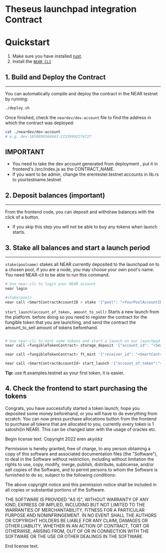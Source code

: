 # Theseus launchpad integration Contract


# Quickstart

1. Make sure you have installed [rust](https://rust.org/).
2. Install the [`NEAR CLI`](https://github.com/near/near-cli#setup)


## 1. Build and Deploy the Contract
---
You can automatically compile and deploy the contract in the NEAR testnet by running:

```bash
./deploy.sh
```

Once finished, check the `neardev/dev-account` file to find the address in which the contract was deployed:

```bash
cat ./neardev/dev-account
# e.g. dev-1659899566943-21539992274727
```
## IMPORTANT
- You need to take the dev account generated from deployment , put it in frontend's /src/index.js as the CONTRACT_NAME.
- If you want to be admin, change the erentester.testnet accounts in lib.rs to yourtestname.testnet


## 2. Deposit balances (important)
---
From the frontend code, you can deposit and withdraw balances with the click of a button.

- If you skip this step you will not be able to buy any tokens when launch starts.
 

## 3. Stake all balances and start a launch period
---
`stake(poolname)` stakes all NEAR currently deposited to the launchpad on to a chosen pool, if you are a node, you may choose your own pool's name. You need NEAR-cli to be able to run this command.
```bash
# Use near-cli to login your NEAR account
near login
```
```bash
#stake(pool)
near call <SmartContractAccountID > stake '{"pool": "<YourPoolAccountID>"}' --accountId <YourAccountId>
```

`start_launch(account_of_token, amount_to_sell)` Starts a new launch from the platform. before doing so you need to register the contract for the fungible token that you are launching, and send the contract the amount_to_sell amount of tokens beforehand.

```bash

# Use near-cli to mint some tokens and start a launch on our launchpad
near call <fungibleTokenContract> storage_deposit '{"account_id": "<SmartContractAccountId>"}' --accountId <YourAccountId> --amount 0.00125

near call <fungibleTokenContract> ft_mint '{"receiver_id": "<SmartContractAccountId>", "amount": "<amountToSell>"}' --deposit 0.1 --accountId <YourAccountId>

near call <SmartContractAccountId> start_launch '{"account_of_token":"<account of a fungible token contract>", "amount_to_sell":"<amountToSell>" }' --accountId <YourAccountId>
```

**Tip:** use ft.examples.testnet as your first token, it is easier.
## 4. Check the frontend to start purchasing the tokens

Congrats, you have successfully started a token launch, hope you deposited some money beforehand, or you will have to do everything from scratch.
You can now press purchase allocations button from the frontend to purchase all tokens that are allocated to you, currently every token is 1 satoshi(in NEAR). This can be changed later with the usage of oracles etc.

Begin license text.
Copyright 2022 eren akyıldız

Permission is hereby granted, free of charge, to any person obtaining a copy of this software and associated documentation files (the "Software"), to deal in the Software without restriction, including without limitation the rights to use, copy, modify, merge, publish, distribute, sublicense, and/or sell copies of the Software, and to permit persons to whom the Software is furnished to do so, subject to the following conditions:

The above copyright notice and this permission notice shall be included in all copies or substantial portions of the Software.

THE SOFTWARE IS PROVIDED "AS IS", WITHOUT WARRANTY OF ANY KIND, EXPRESS OR IMPLIED, INCLUDING BUT NOT LIMITED TO THE WARRANTIES OF MERCHANTABILITY, FITNESS FOR A PARTICULAR PURPOSE AND NONINFRINGEMENT. IN NO EVENT SHALL THE AUTHORS OR COPYRIGHT HOLDERS BE LIABLE FOR ANY CLAIM, DAMAGES OR OTHER LIABILITY, WHETHER IN AN ACTION OF CONTRACT, TORT OR OTHERWISE, ARISING FROM, OUT OF OR IN CONNECTION WITH THE SOFTWARE OR THE USE OR OTHER DEALINGS IN THE SOFTWARE.

End license text.